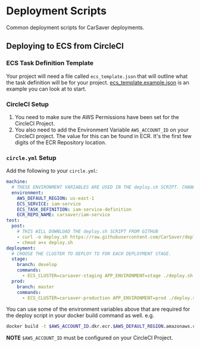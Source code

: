 # Deployment Scripts

Common deployment scripts for CarSaver deployments.

## Deploying to ECS from CircleCI

### ECS Task Definition Template

Your project will need a file called `ecs_template.json` that will outline what the task definition will be for your project.  [ecs_template.example.json](ecs_template.example.json) is an example you can look at to start.

### CircleCI Setup

1. You need to make sure the AWS Permissions have been set for the CircleCI Project.
2. You also need to add the Environment Variable `AWS_ACCOUNT_ID` on your CircleCI project.  The value for this can be found in ECR. It's the first few digits of the ECR Repository location.

### `circle.yml` Setup

Add the following to your `circle.yml`:

```yaml
machine:
  # THESE ENVIRONMENT VARIABLES ARE USED IN THE deploy.sh SCRIPT. CHANGE THE VALUES AS NEEDED.
  environment:
    AWS_DEFAULT_REGION: us-east-1
    ECS_SERVICE: iam-service
    ECS_TASK_DEFINITION: iam-service-definition
    ECR_REPO_NAME: carsaver/iam-service
test:
  post:
    # THIS WILL DOWNLOAD THE deploy.sh SCRIPT FROM GITHUB
    - curl -o deploy.sh https://raw.githubusercontent.com/CarSaver/deployment-scripts/master/deploy.sh?token=AACz8wl_JVUvCAfj8ql--yQuNrntAHHxks5XfRM1wA%3D%3D
    - chmod a+x deploy.sh
deployment:
  # CHOOSE THE CLUSTER TO DEPLOY TO FOR EACH DEPLOYMENT STAGE.
  stage:
    branch: develop
    commands:
      - ECS_CLUSTER=carsaver-staging APP_ENVIRONMENT=stage ./deploy.sh
  prod:
    branch: master
    commands:
      - ECS_CLUSTER=carsaver-production APP_ENVIRONMENT=prod ./deploy.sh
```

You can use some of the environment variables above that are required for the deploy script in your docker build command as well. e.g.

```sh
docker build -t $AWS_ACCOUNT_ID.dkr.ecr.$AWS_DEFAULT_REGION.amazonaws.com/$ECR_REPO_NAME:$CIRCLE_SHA1 .
```

__NOTE__ `$AWS_ACCOUNT_ID` must be configured on your CircleCI Project.
